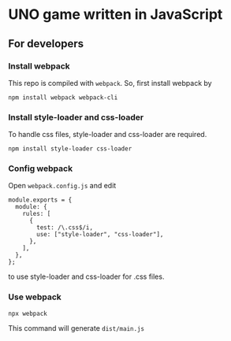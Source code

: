 # UNO game written in JavaScript


## For developers

### Install webpack
This repo is compiled with `webpack`. So, first install webpack by
```
npm install webpack webpack-cli
```

### Install style-loader and css-loader
To handle css files, style-loader and css-loader are required.
```
npm install style-loader css-loader
```

### Config webpack
Open `webpack.config.js` and edit
```
module.exports = {
  module: {
    rules: [
      {
        test: /\.css$/i,
        use: ["style-loader", "css-loader"],
      },
    ],
  },
};
```
to use style-loader and css-loader for .css files.

### Use webpack
```
npx webpack
```
This command will generate `dist/main.js`
